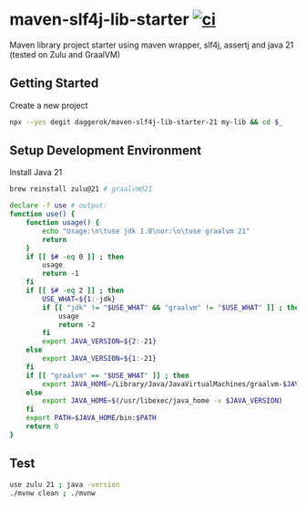 # maven-slf4j-lib-starter [![ci](https://github.com/daggerok/maven-slf4j-lib-starter-java-21/actions/workflows/ci.yml/badge.svg)](https://github.com/daggerok/maven-slf4j-lib-starter-java-21/actions/workflows/ci.yml)
Maven library project starter using maven wrapper, slf4j, assertj and java 21 (tested on Zulu and GraalVM)

## Getting Started

Create a new project

```bash
npx --yes degit daggerok/maven-slf4j-lib-starter-21 my-lib && cd $_
```

## Setup Development Environment

Install Java 21

```bash
brew reinstall zulu@21 # graalvm@21

declare -f use # output:
function use() {
	function usage() {
		echo "Usage:\n\tuse jdk 1.8\nor:\n\tuse graalvm 21"
		return
	}
	if [[ $# -eq 0 ]] ; then
		usage
		return -1
	fi
	if [[ $# -eq 2 ]] ; then
		USE_WHAT=${1:-jdk}
		if [[ "jdk" != "$USE_WHAT" && "graalvm" != "$USE_WHAT" ]] ; then
			usage
			return -2
		fi
		export JAVA_VERSION=${2:-21}
	else
		export JAVA_VERSION=${1:-21}
	fi
	if [[ "graalvm" == "$USE_WHAT" ]] ; then
		export JAVA_HOME=/Library/Java/JavaVirtualMachines/graalvm-$JAVA_VERSION.jdk/Contents/Home
	else
		export JAVA_HOME=$(/usr/libexec/java_home -v $JAVA_VERSION)
	fi
	export PATH=$JAVA_HOME/bin:$PATH
	return 0
}
```

## Test

```bash
use zulu 21 ; java -version
./mvnw clean ; ./mvnw
```
